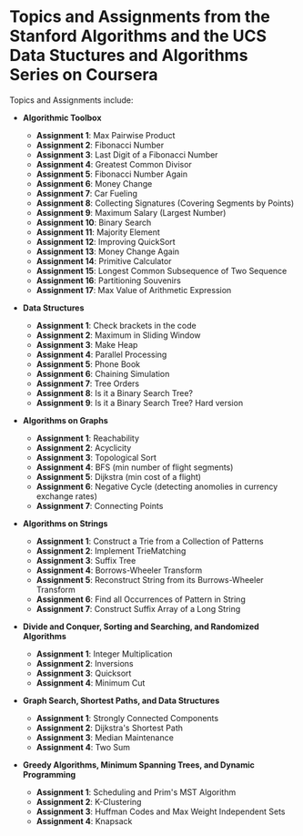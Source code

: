 # Topics and Assignments from the Stanford Algorithms and the UCS Data Stuctures and Algorithms Series on Coursera

Topics and Assignments include:

* **Algorithmic Toolbox**
    - **Assignment 1**: Max Pairwise Product
    - **Assignment 2**: Fibonacci Number
    - **Assignment 3**: Last Digit of a Fibonacci Number
    - **Assignment 4**: Greatest Common Divisor
    - **Assignment 5**: Fibonacci Number Again
    - **Assignment 6**: Money Change
    - **Assignment 7**: Car Fueling
    - **Assignment 8**: Collecting Signatures (Covering Segments by Points)
    - **Assignment 9**: Maximum Salary (Largest Number)
    - **Assignment 10**: Binary Search
    - **Assignment 11**: Majority Element
    - **Assignment 12**: Improving QuickSort
    - **Assignment 13**: Money Change Again
    - **Assignment 14**: Primitive Calculator
    - **Assignment 15**: Longest Common Subsequence of Two Sequence
    - **Assignment 16**: Partitioning Souvenirs
    - **Assignment 17**: Max Value of Arithmetic Expression

* **Data Structures**
    - **Assignment 1**: Check brackets in the code
    - **Assignment 2**: Maximum in Sliding Window
    - **Assignment 3**: Make Heap
    - **Assignment 4**: Parallel Processing
    - **Assignment 5**: Phone Book
    - **Assignment 6**: Chaining Simulation
    - **Assignment 7**: Tree Orders
    - **Assignment 8**: Is it a Binary Search Tree?
    - **Assignment 9**: Is it a Binary Search Tree? Hard version

* **Algorithms on Graphs**
    - **Assignment 1**: Reachability
    - **Assignment 2**: Acyclicity
    - **Assignment 3**: Topological Sort
    - **Assignment 4**: BFS (min number of flight segments)
    - **Assignment 5**: Dijkstra (min cost of a flight)
    - **Assignment 6**: Negative Cycle (detecting anomolies in currency exchange rates)
    - **Assignment 7**: Connecting Points

* **Algorithms on Strings**
    - **Assignment 1**: Construct a Trie from a Collection of Patterns
    - **Assignment 2**: Implement TrieMatching
    - **Assignment 3**: Suffix Tree
    - **Assignment 4**: Borrows-Wheeler Transform
    - **Assignment 5**: Reconstruct String from its Burrows-Wheeler Transform
    - **Assignment 6**: Find all Occurrences of Pattern in String
    - **Assignment 7**: Construct Suffix Array of a Long String

* **Divide and Conquer, Sorting and Searching, and Randomized Algorithms**
    - **Assignment 1**: Integer Multiplication
    - **Assignment 2**: Inversions
    - **Assignment 3**: Quicksort
    - **Assignment 4**: Minimum Cut

* **Graph Search, Shortest Paths, and Data Structures**
    - **Assignment 1**: Strongly Connected Components
    - **Assignment 2**: Dijkstra's Shortest Path
    - **Assignment 3**: Median Maintenance
    - **Assignment 4**: Two Sum

* **Greedy Algorithms, Minimum Spanning Trees, and Dynamic Programming**
    - **Assignment 1**: Scheduling and Prim's MST Algorithm
    - **Assignment 2**: K-Clustering
    - **Assignment 3**: Huffman Codes and Max Weight Independent Sets
    - **Assignment 4**: Knapsack